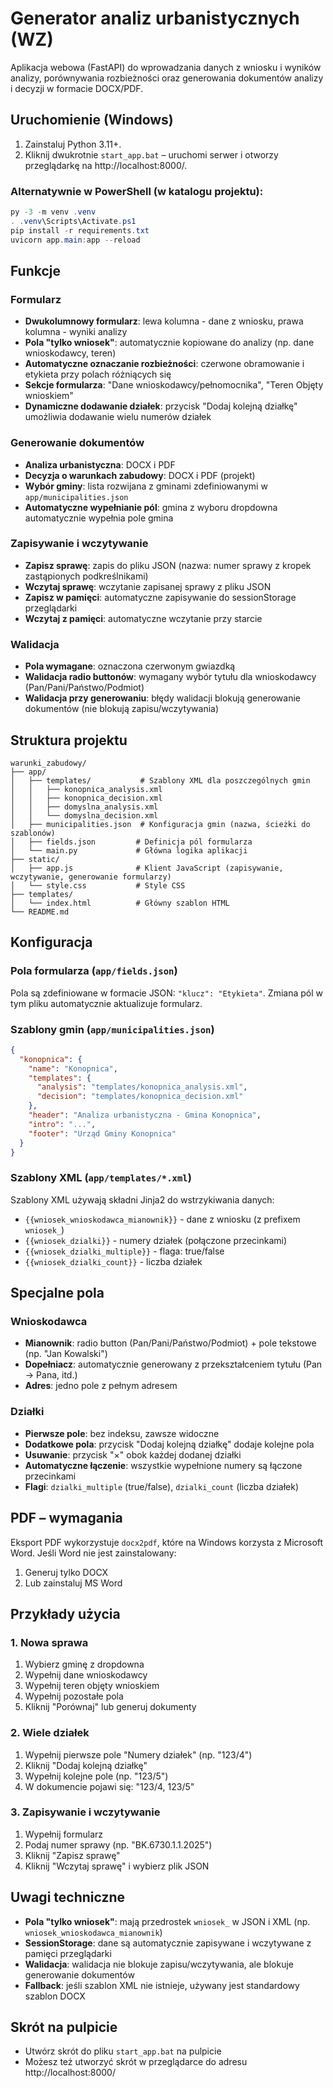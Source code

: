 # Generator analiz urbanistycznych (WZ)

Aplikacja webowa (FastAPI) do wprowadzania danych z wniosku i wyników analizy, porównywania rozbieżności oraz generowania dokumentów analizy i decyzji w formacie DOCX/PDF.

## Uruchomienie (Windows)

1. Zainstaluj Python 3.11+.
2. Kliknij dwukrotnie `start_app.bat` – uruchomi serwer i otworzy przeglądarkę na http://localhost:8000/.

### Alternatywnie w PowerShell (w katalogu projektu):

```powershell
py -3 -m venv .venv
. .venv\Scripts\Activate.ps1
pip install -r requirements.txt
uvicorn app.main:app --reload
```

## Funkcje

### Formularz
- **Dwukolumnowy formularz**: lewa kolumna - dane z wniosku, prawa kolumna - wyniki analizy
- **Pola "tylko wniosek"**: automatycznie kopiowane do analizy (np. dane wnioskodawcy, teren)
- **Automatyczne oznaczanie rozbieżności**: czerwone obramowanie i etykieta przy polach różniących się
- **Sekcje formularza**: "Dane wnioskodawcy/pełnomocnika", "Teren Objęty wnioskiem"
- **Dynamiczne dodawanie działek**: przycisk "Dodaj kolejną działkę" umożliwia dodawanie wielu numerów działek

### Generowanie dokumentów
- **Analiza urbanistyczna**: DOCX i PDF
- **Decyzja o warunkach zabudowy**: DOCX i PDF (projekt)
- **Wybór gminy**: lista rozwijana z gminami zdefiniowanymi w `app/municipalities.json`
- **Automatyczne wypełnianie pól**: gmina z wyboru dropdowna automatycznie wypełnia pole gmina

### Zapisywanie i wczytywanie
- **Zapisz sprawę**: zapis do pliku JSON (nazwa: numer sprawy z kropek zastąpionych podkreślnikami)
- **Wczytaj sprawę**: wczytanie zapisanej sprawy z pliku JSON
- **Zapisz w pamięci**: automatyczne zapisywanie do sessionStorage przeglądarki
- **Wczytaj z pamięci**: automatyczne wczytanie przy starcie

### Walidacja
- **Pola wymagane**: oznaczona czerwonym gwiazdką
- **Walidacja radio buttonów**: wymagany wybór tytułu dla wnioskodawcy (Pan/Pani/Państwo/Podmiot)
- **Walidacja przy generowaniu**: błędy walidacji blokują generowanie dokumentów (nie blokują zapisu/wczytywania)

## Struktura projektu

```
warunki_zabudowy/
├── app/
│   ├── templates/           # Szablony XML dla poszczególnych gmin
│   │   ├── konopnica_analysis.xml
│   │   ├── konopnica_decision.xml
│   │   ├── domyslna_analysis.xml
│   │   └── domyslna_decision.xml
│   ├── municipalities.json  # Konfiguracja gmin (nazwa, ścieżki do szablonów)
│   ├── fields.json         # Definicja pól formularza
│   └── main.py             # Główna logika aplikacji
├── static/
│   ├── app.js              # Klient JavaScript (zapisywanie, wczytywanie, generowanie formularzy)
│   └── style.css           # Style CSS
├── templates/
│   └── index.html          # Główny szablon HTML
└── README.md
```

## Konfiguracja

### Pola formularza (`app/fields.json`)

Pola są zdefiniowane w formacie JSON: `"klucz": "Etykieta"`. Zmiana pól w tym pliku automatycznie aktualizuje formularz.

### Szablony gmin (`app/municipalities.json`)

```json
{
  "konopnica": {
    "name": "Konopnica",
    "templates": {
      "analysis": "templates/konopnica_analysis.xml",
      "decision": "templates/konopnica_decision.xml"
    },
    "header": "Analiza urbanistyczna - Gmina Konopnica",
    "intro": "...",
    "footer": "Urząd Gminy Konopnica"
  }
}
```

### Szablony XML (`app/templates/*.xml`)

Szablony XML używają składni Jinja2 do wstrzykiwania danych:
- `{{wniosek_wnioskodawca_mianownik}}` - dane z wniosku (z prefixem `wniosek_`)
- `{{wniosek_dzialki}}` - numery działek (połączone przecinkami)
- `{{wniosek_dzialki_multiple}}` - flaga: true/false
- `{{wniosek_dzialki_count}}` - liczba działek

## Specjalne pola

### Wnioskodawca
- **Mianownik**: radio button (Pan/Pani/Państwo/Podmiot) + pole tekstowe (np. "Jan Kowalski")
- **Dopełniacz**: automatycznie generowany z przekształceniem tytułu (Pan → Pana, itd.)
- **Adres**: jedno pole z pełnym adresem

### Działki
- **Pierwsze pole**: bez indeksu, zawsze widoczne
- **Dodatkowe pola**: przycisk "Dodaj kolejną działkę" dodaje kolejne pola
- **Usuwanie**: przycisk "×" obok każdej dodanej działki
- **Automatyczne łączenie**: wszystkie wypełnione numery są łączone przecinkami
- **Flagi**: `dzialki_multiple` (true/false), `dzialki_count` (liczba działek)

## PDF – wymagania

Eksport PDF wykorzystuje `docx2pdf`, które na Windows korzysta z Microsoft Word. Jeśli Word nie jest zainstalowany:
1. Generuj tylko DOCX
2. Lub zainstaluj MS Word

## Przykłady użycia

### 1. Nowa sprawa
1. Wybierz gminę z dropdowna
2. Wypełnij dane wnioskodawcy
3. Wypełnij teren objęty wnioskiem
4. Wypełnij pozostałe pola
5. Kliknij "Porównaj" lub generuj dokumenty

### 2. Wiele działek
1. Wypełnij pierwsze pole "Numery działek" (np. "123/4")
2. Kliknij "Dodaj kolejną działkę"
3. Wypełnij kolejne pole (np. "123/5")
4. W dokumencie pojawi się: "123/4, 123/5"

### 3. Zapisywanie i wczytywanie
1. Wypełnij formularz
2. Podaj numer sprawy (np. "BK.6730.1.1.2025")
3. Kliknij "Zapisz sprawę"
4. Kliknij "Wczytaj sprawę" i wybierz plik JSON

## Uwagi techniczne

- **Pola "tylko wniosek"**: mają przedrostek `wniosek_` w JSON i XML (np. `wniosek_wnioskodawca_mianownik`)
- **SessionStorage**: dane są automatycznie zapisywane i wczytywane z pamięci przeglądarki
- **Walidacja**: walidacja nie blokuje zapisu/wczytywania, ale blokuje generowanie dokumentów
- **Fallback**: jeśli szablon XML nie istnieje, używany jest standardowy szablon DOCX

## Skrót na pulpicie

- Utwórz skrót do pliku `start_app.bat` na pulpicie
- Możesz też utworzyć skrót w przeglądarce do adresu http://localhost:8000/


